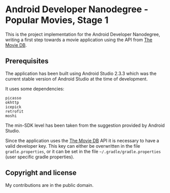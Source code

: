 # Android Developer Nanodegree - Popular Movies, Stage 1

This is the project implementation for the Android Developer Nanodegree,
writing a first step towards a movie application using the API
from [The Movie DB](https://www.themoviedb.org).

## Prerequisites

The application has been built using Android Studio 2.3.3 which was the
current stable version of Android Studio at the time of development.

It uses some dependencies:
```
picasso
okhttp
icepick
retrofit
moshi
```

The min-SDK level has been taken from the suggestion provided by
Android Studio.

Since the application uses the [The Movie DB](https://www.themoviedb.org)
API it is necessary to have a valid developer key.
This key can either be overwritten in the file `gradle.properties`, or it can
be set in the file `~/.gradle/gradle.properties` (user specific gradle
properties).

## Copyright and license

My contributions are in the public domain.
